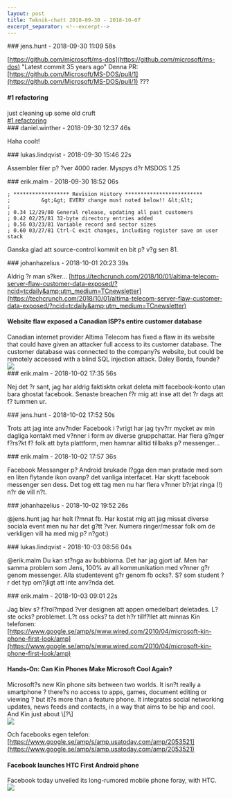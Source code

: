 ```yaml
---
layout: post
title: Teknik-chatt 2018-09-30 - 2018-10-07
excerpt_separator: <!--excerpt-->
---
```

<section class="message" markdown="1">
### jens.hunt - 2018-09-30 11:09 58s

[https://github.com/microsoft/ms-dos](https://github.com/microsoft/ms-dos)
"Latest commit 35 years ago" 
Denna PR: [https://github.com/Microsoft/MS-DOS/pull/1](https://github.com/Microsoft/MS-DOS/pull/1) ???

<div class="attachment"><h4>#1 refactoring</h4><div class="text">just cleaning up some old cruft</div>
<a href="https://github.com/Microsoft/MS-DOS/pull/1">#1 refactoring</a></div>
    
</section>
<section class="message" markdown="1">
### daniel.winther - 2018-09-30 12:37 46s

Haha coolt!
</section>
<section class="message" markdown="1">
### lukas.lindqvist - 2018-09-30 15:46 22s

Assembler filer p? ?ver 4000 rader. Myspys d?r MSDOS 1.25
</section>
<section class="message" markdown="1">
### erik.malm - 2018-09-30 18:52 06s

```
; ****************** Revision History *************************
;          &gt;&gt; EVERY change must noted below!! &lt;&lt;
;
; 0.34 12/29/80 General release, updating all past customers
; 0.42 02/25/81 32-byte directory entries added
; 0.56 03/23/81 Variable record and sector sizes
; 0.60 03/27/81 Ctrl-C exit changes, including register save on user stack
```
Ganska glad att source-control kommit en bit p? v?g sen 81.
</section>
<section class="message" markdown="1">
### johanhazelius - 2018-10-01 20:23 39s

Aldrig ?r man s?ker... 
[https://techcrunch.com/2018/10/01/altima-telecom-server-flaw-customer-data-exposed/?ncid=tcdaily&amp;utm_medium=TCnewsletter](https://techcrunch.com/2018/10/01/altima-telecom-server-flaw-customer-data-exposed/?ncid=tcdaily&amp;utm_medium=TCnewsletter)

<div class="attachment"><h4>Website flaw exposed a Canadian ISP?s entire customer database</h4><div class="text">Canadian internet provider Altima Telecom has fixed a flaw in its website that could have given an attacker full access to its customer database. The customer database was connected to the company?s website, but could be remotely accessed with a blind SQL injection attack. Daley Borda, founde?</div>
<a href="https://techcrunch.com/2018/10/01/altima-telecom-server-flaw-customer-data-exposed/?ncid=tcdaily&amp;utm_medium=TCnewsletter"><img src="https://techcrunch.com/wp-content/uploads/2018/10/gettyimages-4878672681.jpg?w=618" fallback="Website flaw exposed a Canadian ISP?s entire customer database"/></a></div>
    
</section>
<section class="message" markdown="1">
### erik.malm - 2018-10-02 17:35 56s

Nej det ?r sant, jag har aldrig faktisktn orkat deleta mitt facebook-konto utan bara ghostat facebook. Senaste breachen f?r mig att inse att det ?r dags att f? tummen ur.
</section>
<section class="message" markdown="1">
### jens.hunt - 2018-10-02 17:52 50s

Trots att jag inte anv?nder Facebook i ?vrigt har jag tyv?rr mycket av min dagliga kontakt med v?nner i form av diverse gruppchattar. Har flera g?nger f?rs?kt f? folk att byta plattform,  men hamnar alltid tillbaks p? messenger...
</section>
<section class="message" markdown="1">
### erik.malm - 2018-10-02 17:57 36s

Facebook Messanger p? Android brukade l?gga den man pratade med som en liten flytande ikon ovanp? det vanliga interfacet. Har skytt facebook messenger sen dess.
Det tog ett tag men nu har flera v?nner b?rjat ringa  (!) n?r de vill n?t.
</section>
<section class="message" markdown="1">
### johanhazelius - 2018-10-02 19:52 26s

@jens.hunt jag har helt l?mnat fb. Har kostat mig att jag missat diverse sociala event men nu har det g?tt ?ver. Numera ringer/messar folk om de verkligen vill ha med mig p? n?got:)
</section>
<section class="message" markdown="1">
### lukas.lindqvist - 2018-10-03 08:56 04s

@erik.malm Du kan st?nga av bubblorna. Det har jag gjort iaf. Men har samma problem som Jens, 100% av all kommunikation med v?nner g?r genom messenger. Alla studentevent g?r genom fb ocks?. S? som student ?r det typ om?jligt att inte anv?nda det.
</section>
<section class="message" markdown="1">
### erik.malm - 2018-10-03 09:01 22s

Jag blev s? f?rol?mpad ?ver designen att appen omedelbart deletades. L?ste ocks? problemet.
L?t oss ocks? ta det h?r tillf?llet att minnas Kin telefonen:
[https://www.google.se/amp/s/www.wired.com/2010/04/microsoft-kin-phone-first-look/amp](https://www.google.se/amp/s/www.wired.com/2010/04/microsoft-kin-phone-first-look/amp)

<div class="attachment"><h4>Hands-On: Can Kin Phones Make Microsoft Cool Again?</h4><div class="text">Microsoft?s new Kin phone sits between two worlds. It isn?t really a smartphone ? there?s no access to apps, games, document editing or viewing ? but it?s more than a feature phone. It integrates social networking updates, news feeds and contacts, in a way that aims to be hip and cool. And Kin just about \[?\]</div>
<a href="https://www.google.se/amp/s/www.wired.com/2010/04/microsoft-kin-phone-first-look/amp"><img src="https://media.wired.com/photos/59344f005321273fc0f91da8/2:1/w_2500,c_limit/two_loop_print.jpg" fallback="Hands-On: Can Kin Phones Make Microsoft Cool Again?"/></a></div>
    
Och facebooks egen telefon: 
[https://www.google.se/amp/s/amp.usatoday.com/amp/2053521](https://www.google.se/amp/s/amp.usatoday.com/amp/2053521)

<div class="attachment"><h4>Facebook launches HTC First Android phone</h4><div class="text">Facebook today unveiled its long-rumored mobile phone foray, with HTC.</div>
<a href="https://www.google.se/amp/s/amp.usatoday.com/amp/2053521"><img src="https://www.gannett-cdn.com/media/USATODAY/USATODAY/2013/04/04/chat-head-preview-16_9.jpg?width=3200&height=1680&fit=crop" fallback="Facebook launches HTC First Android phone"/></a></div>
    

<!--excerpt-->
</section>